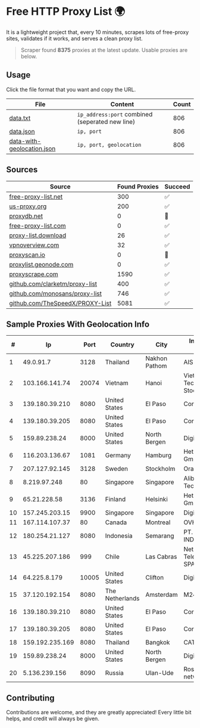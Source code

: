 
# Free HTTP Proxy List 🌍

It is a lightweight project that, every 10 minutes, scrapes lots of free-proxy sites, validates if it works, and serves a clean proxy list.


> Scraper found **8375** proxies at the latest update. Usable proxies are below.

## Usage

Click the file format that you want and copy the URL.


|File|Content|Count|
|----|-------|-----|
|[data.txt](https://raw.githubusercontent.com/themiralay/Proxy-List-World/master/data.txt)|`ip_address:port` combined (seperated new line)|806|
|[data.json](https://raw.githubusercontent.com/themiralay/Proxy-List-World/master/data.json)|`ip, port`|806|
|[data-with-geolocation.json](https://raw.githubusercontent.com/themiralay/Proxy-List-World/master/data-with-geolocation.json)|`ip, port, geolocation`|806|

## Sources

|Source|Found Proxies|Succeed|
|------|-------------|-------|
|[free-proxy-list.net](https://free-proxy-list.net)|300|✅|
|[us-proxy.org](https://www.us-proxy.org)|200|✅|
|[proxydb.net](http://proxydb.net)|0|🚫|
|[free-proxy-list.com](https://free-proxy-list.com/?page=&port=&type%5B%5D=http&type%5B%5D=https&up_time=0&search=Search)|0|✅|
|[proxy-list.download](https://www.proxy-list.download/HTTP)|26|✅|
|[vpnoverview.com](https://vpnoverview.com/privacy/anonymous-browsing/free-proxy-servers)|32|✅|
|[proxyscan.io](https://www.proxyscan.io)|0|🚫|
|[proxylist.geonode.com](https://proxylist.geonode.com/api/proxy-list?limit=300&page=1&sort_by=lastChecked&sort_type=desc&protocols=http,https)|0|✅|
|[proxyscrape.com](https://api.proxyscrape.com/v2/?request=displayproxies&protocol=http&timeout=10000&country=all&ssl=all&anonymity=all)|1590|✅|
|[github.com/clarketm/proxy-list](https://raw.githubusercontent.com/clarketm/proxy-list/master/proxy-list-raw.txt)|400|✅|
|[github.com/monosans/proxy-list](https://raw.githubusercontent.com/monosans/proxy-list/main/proxies/http.txt)|746|✅|
|[github.com/TheSpeedX/PROXY-List](https://raw.githubusercontent.com/TheSpeedX/PROXY-List/master/http.txt)|5081|✅|


## Sample Proxies With Geolocation Info

|#|Ip|Port|Country|City|Internet Service Provider|
|-|--|----|-------|----|-------------------------|
|1|49.0.91.7|3128|Thailand|Nakhon Pathom|AIS-Fibre|
|2|103.166.141.74|20074|Vietnam|Hanoi|Viet NAM Cloud Technology Joint Stock Company|
|3|139.180.39.210|8080|United States|El Paso|Conterra|
|4|139.180.39.205|8080|United States|El Paso|Conterra|
|5|159.89.238.24|8000|United States|North Bergen|DigitalOcean, LLC|
|6|116.203.136.67|1081|Germany|Hamburg|Hetzner Online GmbH|
|7|207.127.92.145|3128|Sweden|Stockholm|Oracle Corporation|
|8|8.219.97.248|80|Singapore|Singapore|Alibaba (US) Technology Co., Ltd.|
|9|65.21.228.58|3136|Finland|Helsinki|Hetzner Online GmbH|
|10|157.245.203.15|9900|Singapore|Singapore|DigitalOcean, LLC|
|11|167.114.107.37|80|Canada|Montreal|OVH SAS|
|12|180.254.21.127|8080|Indonesia|Semarang|PT. TELKOM INDONESIA|
|13|45.225.207.186|999|Chile|Las Cabras|Netdelsur Telecomunicaciones SPA|
|14|64.225.8.179|10005|United States|Clifton|DigitalOcean, LLC|
|15|37.120.192.154|8080|The Netherlands|Amsterdam|M247 Europe SRL|
|16|139.180.39.210|8080|United States|El Paso|Conterra|
|17|139.180.39.205|8080|United States|El Paso|Conterra|
|18|159.192.235.169|8080|Thailand|Bangkok|CAT-BB|
|19|159.89.238.24|8000|United States|North Bergen|DigitalOcean, LLC|
|20|5.136.239.156|8090|Russia|Ulan-Ude|Rostelecom networks|



## Contributing

Contributions are welcome, and they are greatly appreciated! Every
little bit helps, and credit will always be given.

